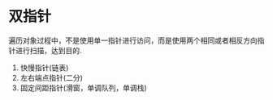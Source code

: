 # 双指针

遍历对象过程中，不是使用单一指针进行访问，而是使用两个相同或者相反方向指针进行扫描，达到目的.

1. 快慢指针(链表)
2. 左右端点指针(二分)
3. 固定间距指针(滑窗，单调队列，单调栈)